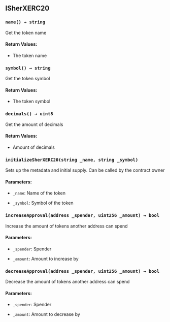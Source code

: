 ## ISherXERC20





### `name() → string`
Get the token name


#### Return Values:
- The token name

### `symbol() → string`
Get the token symbol


#### Return Values:
- The token symbol

### `decimals() → uint8`
Get the amount of decimals


#### Return Values:
- Amount of decimals

### `initializeSherXERC20(string _name, string _symbol)`
Sets up the metadata and initial supply. Can be called by the contract owner


#### Parameters:
- `_name`: Name of the token

- `_symbol`: Symbol of the token

### `increaseApproval(address _spender, uint256 _amount) → bool`
Increase the amount of tokens another address can spend


#### Parameters:
- `_spender`: Spender

- `_amount`: Amount to increase by

### `decreaseApproval(address _spender, uint256 _amount) → bool`
Decrease the amount of tokens another address can spend


#### Parameters:
- `_spender`: Spender

- `_amount`: Amount to decrease by




